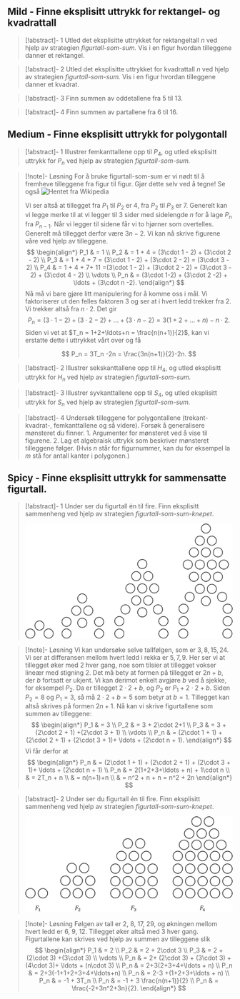 
## Mild -  Finne eksplisitt uttrykk for rektangel- og kvadrattall


> [!abstract]- 1
> Utled det eksplisitte uttrykket for rektangeltall $n$ ved hjelp av strategien *figurtall-som-sum.* Vis i en figur hvordan tilleggene danner et rektangel.


> [!abstract]- 2
> Utled det eksplisitte uttrykket for kvadrattall $n$ ved hjelp av strategien *figurtall-som-sum.* Vis i en figur hvordan tilleggene danner et kvadrat.


> [!abstract]- 3
> Finn summen av oddetallene fra 5 til 13.


> [!abstract]- 4
> Finn summen av partallene fra 6 til 16.


## Medium - Finne eksplisitt uttrykk for polygontall


> [!abstract]- 1
> Illustrer femkanttallene opp til $P_{4}$, og utled eksplisitt uttrykk for $P_{n}$ ved hjelp av strategien *figurtall-som-sum.*

> [!note]- Løsning 
> For å bruke figurtall-som-sum er vi nødt til å fremheve tilleggene fra figur til figur. Gjør dette selv ved å tegne! Se også 
> ![Hentet fra Wikipedia](https://upload.wikimedia.org/wikipedia/commons/b/b5/Pentagonal_number.gif)
> 
> Vi ser altså at tillegget fra $P_1$ til $P_2$ er $4$, fra $P_2$ til $P_3$ er $7$. Generelt kan vi legge merke til at vi legger til $3$ sider med sidelengde $n$ for å lage $P_n$ fra $P_{n-1}$. Når vi legger til sidene får vi to hjørner som overtelles. Generelt må tillegget derfor være $3n-2$. Vi kan nå skrive figurene våre ved hjelp av tilleggene.
> $$
> \begin{align*}
> P_1 & = 1
> \\
> P_2 & = 1 + 4 = (3\cdot 1 - 2) + (3\cdot 2 - 2)
> \\
> P_3 & = 1 + 4 + 7 =  (3\cdot 1 - 2) + (3\cdot 2 - 2) = (3\cdot 3 - 2)
> \\
> P_4 & = 1 + 4 + 7+ 11 =(3\cdot 1 - 2) + (3\cdot 2 - 2) = (3\cdot 3 - 2) + (3\cdot 4 - 2)
> \\
> \vdots
> \\
> P_n & = (3\cdot 1-2) + (3\cdot 2 -2) + \ldots + (3\cdot n -2).
> \end{align*}
> $$
> Nå må vi bare gjøre litt manipulering for å komme oss i mål. Vi faktoriserer ut den felles faktoren $3$ og ser at i hvert ledd trekker fra $2$. Vi trekker altså fra $n\cdot 2$. Det gir
> $$P_n = (3\cdot 1-2) + (3\cdot 2 -2) + \ldots + (3\cdot n -2) = 3(1+2+\ldots + n) - n\cdot 2.$$
> Siden vi vet at $T_n = 1+2+\ldots+n = \frac{n(n+1)}{2}$, kan vi erstatte dette i uttrykket vårt over og få
> 
> $$
> P_n = 3T_n -2n = \frac{3n(n+1)}{2}-2n.
> $$
> 

> [!abstract]- 2
> Illustrer sekskanttallene opp til $H_{4}$, og utled eksplisitt uttrykk for $H_{n}$ ved hjelp av strategien *figurtall-som-sum.*


> [!abstract]- 3
> Illustrer syvkanttallene opp til $S_{4}$, og utled eksplisitt uttrykk for $S_{n}$ ved hjelp av strategien *figurtall-som-sum.*


> [!abstract]- 4
> Undersøk tilleggene for polygontallene (trekant- kvadrat-, femkanttallene og så videre). Forsøk å generalisere mønsteret du finner.
>     1. Argumenter for mønsteret ved å vise til figurene.
>     2. Lag et algebraisk uttrykk som beskriver mønsteret tilleggene følger. (Hvis $n$ står for figurnummer, kan du for eksempel la $m$ stå for antall kanter i polygonen.)

## Spicy - Finne eksplisitt uttrykk for sammensatte figurtall.

> [!abstract]- 1
> Under ser du figurtall én til fire. Finn eksplisitt sammenheng ved hjelp av strategien *figurtall-som-sum-knepet*.
>  
>  ![](https://raw.githubusercontent.com/Andremartiny/MA-173/main/img/tallteo/image1.png)

> [!note]- Løsning 
> Vi kan undersøke selve tallfølgen, som er $3, 8, 15, 24$. Vi ser at differansen mellom hvert ledd i rekka er $5, 7, 9$. Her ser vi at tillegget øker med 2 hver gang, noe som tilsier at tillegget vokser lineær med stigning $2$. Det må bety at formen på tillegget er $2n+b$, der $b$ fortsatt er ukjent. Vi kan derimot enkelt avgjøre $b$ ved å sjekke, for eksempel $P_2$. Da er tillegget $2\cdot 2 + b$, og $P_2$ er $P_1 + 2\cdot2+b$. Siden $P_2 = 8$ og $P_1 = 3$, så må $2\cdot 2 + b = 5$ som betyr at $b=1$. Tillegget kan altså skrives på formen $2n+1$. Nå kan vi skrive figurtallene som summen av tilleggene:
>    $$
>       \begin{align*}
>  P_1 & = 3
>             \\
>                P_2 & = 3 + 2\cdot 2+1
>                   \\
>  P_3 & = 3 + (2\cdot 2 + 1) +(2\cdot 3 + 1)
>     \\
>      \vdots
>     \\
>  P_n & = (2\cdot 1 + 1) + (2\cdot 2 + 1) + (2\cdot 3 + 1)+ \ldots + (2\cdot n + 1).
>  \end{align*}
> $$
>  Vi får derfor at
>  $$
> \begin{align*}
> P_n & = (2\cdot 1 + 1) + (2\cdot 2 + 1) + (2\cdot 3 + 1)+ \ldots + (2\cdot n + 1)
> \\
> P_n & = 2(1+2+3+\ldots + n) + 1\cdot n
> \\
> & = 2T_n + n
> \\
> & = n(n+1)+n
> \\
> & = n^2 + n + n = n^2 + 2n
> \end{align*}
> $$



> [!abstract]- 2
> Under ser du figurtall én til fire. Finn eksplisitt sammenheng ved hjelp av strategien *figurtall-som-sum-knepet*.
> 
> ![](https://raw.githubusercontent.com/Andremartiny/MA-173/main/img/tallteo/image2.png)

> [!note]- Løsning 
> Følgen av tall er $2$, $8$, $17$, $29$, og økningen mellom hvert ledd er $6$, $9$, $12$. Tillegget øker altså med $3$ hver gang. Figurtallene kan skrives ved hjelp av summen av tilleggene slik 
> $$
> \begin{align*}
> P_1 & = 2
> \\
> P_2 & = 2 + 2\cdot 3
> \\
> P_3 & = 2 + (2\cdot 3) +(3\cdot 3)
> \\
> \vdots
> \\
> P_n & = 2+ (2\cdot 3) + (3\cdot 3) + (4\cdot 3)+ \ldots + (n\cdot 3)
> \\
> P_n & = 2+3(2+3+4+\ldots + n)   \\
>  P_n & = 2+3(-1+1+2+3+4+\ldots+n)
>  \\
>  P_n & = 2-3 +(1+2+3+\ldots + n)
>  \\
>  P_n & = -1 + 3T_n
>  \\   P_n & = -1 + 3 \frac{n(n+1)}{2}
>   \\
>   P_n & = \frac{-2+3n^2+3n}{2}.
>   \end{align*}
>   $$

